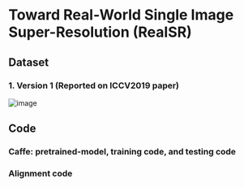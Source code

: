 # Toward Real-World Single Image Super-Resolution (RealSR)


## Dataset

### 1. Version 1 (Reported on ICCV2019 paper)
![image](https://github.com/csjcai/RealSR/blob/master/Model%201/model1.bmp)

## Code 
### Caffe: pretrained-model, training code, and testing code


### Alignment code



